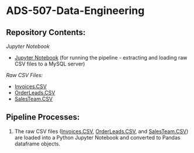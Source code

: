 # ADS-507-Data-Engineering

## Repository Contents:
_Jupyter Notebook_
* [Jupyter Notebook](https://raw.githubusercontent.com/nlee98/ADS-507-Data-Engineering/main/ADS-507_FinalProject.ipynb) (for running the pipeline - extracting and loading raw CSV files to a MySQL server)

 _Raw CSV Files:_
* [Invoices.CSV](https://raw.githubusercontent.com/nlee98/ADS-507-Data-Engineering/main/Invoices.csv)
* [OrderLeads.CSV](https://raw.githubusercontent.com/nlee98/ADS-507-Data-Engineering/main/OrderLeads.csv)
* [SalesTeam.CSV](https://raw.githubusercontent.com/nlee98/ADS-507-Data-Engineering/main/SalesTeam.csv) 

## Pipeline Processes:
1. The raw CSV files ([Invoices.CSV](https://raw.githubusercontent.com/nlee98/ADS-507-Data-Engineering/main/Invoices.csv), [OrderLeads.CSV](https://raw.githubusercontent.com/nlee98/ADS-507-Data-Engineering/main/OrderLeads.csv), and [SalesTeam.CSV](https://raw.githubusercontent.com/nlee98/ADS-507-Data-Engineering/main/SalesTeam.csv)) are loaded into a Python Jupyter Notebook and converted to Pandas dataframe objects.

